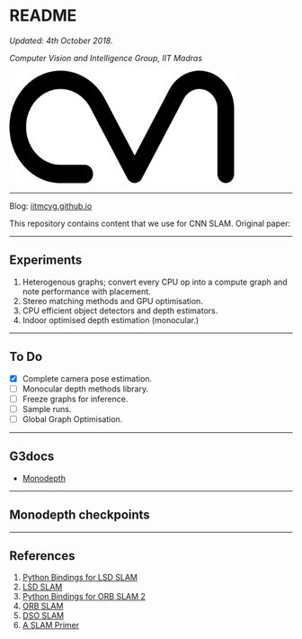 # README

_Updated: 4th October 2018._

*Computer Vision and Intelligence Group, IIT Madras*

<img src=/avatar.png width=400 height=200></img>

---

Blog:  [iitmcvg.github.io](http://iitmcvg.github.io/)

This repository contains content that we use for CNN SLAM. Original paper: 

---

## Experiments

1. Heterogenous graphs; convert every CPU op into a compute graph and note performance with placement.
2. Stereo matching methods and GPU optimisation.
3. CPU efficient object detectors and depth estimators.
4. Indoor optimised depth estimation (monocular.)

---

## To Do

* [x] Complete camera pose estimation.
* [ ] Monocular depth methods library.
* [ ] Freeze graphs for inference. 
* [ ] Sample runs.
* [ ] Global Graph Optimisation.

---

## G3docs

* [Monodepth](g3docs/monodepth.md)

---

## Monodepth checkpoints

----

## References

1. [Python Bindings for LSD SLAM](https://github.com/pupil-labs/pySLAM)
2. [LSD SLAM](https://github.com/tum-vision/lsd_slam)
3. [Python Bindings for ORB SLAM 2](https://github.com/jskinn/ORB_SLAM2-PythonBindings)
4. [ORB SLAM](https://github.com/raulmur/ORB_SLAM)
5. [DSO SLAM](https://github.com/JakobEngel/dso)
6. [A SLAM Primer](https://youtu.be/U6vr3iNrwRA?list=PLgnQpQtFTOGQrZ4O5QzbIHgl3b1JHimN_)
